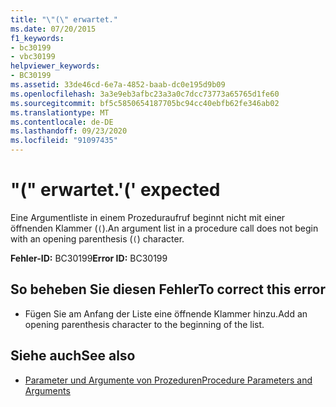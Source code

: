 ```yaml
---
title: "\"(\" erwartet."
ms.date: 07/20/2015
f1_keywords:
- bc30199
- vbc30199
helpviewer_keywords:
- BC30199
ms.assetid: 33de46cd-6e7a-4852-baab-dc0e195d9b09
ms.openlocfilehash: 3a3e9eb3afbc23a3a0c7dcc73773a65765d1fe60
ms.sourcegitcommit: bf5c5850654187705bc94cc40ebfb62fe346ab02
ms.translationtype: MT
ms.contentlocale: de-DE
ms.lasthandoff: 09/23/2020
ms.locfileid: "91097435"
---
```

# <a name="-expected"></a><span data-ttu-id="fddb1-102">"(" erwartet.</span><span class="sxs-lookup"><span data-stu-id="fddb1-102">'(' expected</span></span>

<span data-ttu-id="fddb1-103">Eine Argumentliste in einem Prozeduraufruf beginnt nicht mit einer öffnenden Klammer (`(`).</span><span class="sxs-lookup"><span data-stu-id="fddb1-103">An argument list in a procedure call does not begin with an opening parenthesis (`(`) character.</span></span>  
  
 <span data-ttu-id="fddb1-104">**Fehler-ID:** BC30199</span><span class="sxs-lookup"><span data-stu-id="fddb1-104">**Error ID:** BC30199</span></span>  
  
## <a name="to-correct-this-error"></a><span data-ttu-id="fddb1-105">So beheben Sie diesen Fehler</span><span class="sxs-lookup"><span data-stu-id="fddb1-105">To correct this error</span></span>  
  
- <span data-ttu-id="fddb1-106">Fügen Sie am Anfang der Liste eine öffnende Klammer hinzu.</span><span class="sxs-lookup"><span data-stu-id="fddb1-106">Add an opening parenthesis character to the beginning of the list.</span></span>  
  
## <a name="see-also"></a><span data-ttu-id="fddb1-107">Siehe auch</span><span class="sxs-lookup"><span data-stu-id="fddb1-107">See also</span></span>

- [<span data-ttu-id="fddb1-108">Parameter und Argumente von Prozeduren</span><span class="sxs-lookup"><span data-stu-id="fddb1-108">Procedure Parameters and Arguments</span></span>](../programming-guide/language-features/procedures/procedure-parameters-and-arguments.md)
